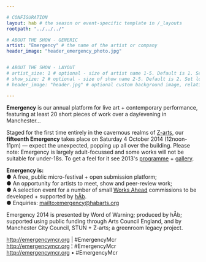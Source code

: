 ```yaml
---

# CONFIGURATION
layout: hab # the season or event-specific template in /_layouts
rootpath: "../../../"

# ABOUT THE SHOW - GENERIC
artist: "Emergency" # the name of the artist or company
header_image: "header_emergency_photo.jpg"   


# ABOUT THE SHOW - LAYOUT
# artist_size: 1 # optional - size of artist name 1-5. Default is 1. Set longer names to lower values
# show_size: 2 # optional - size of show name 2-5. Default is 2. Set longer names to lower values
# header_image: "header.jpg" # optional custom background image, relative to current page

---
```

**Emergency** is our annual platform for live art + contemporary performance, featuring at least 20 short pieces of work over a day/evening in Manchester… 
             
Staged for the first time entirely in the cavernous realms of [Z-arts](http://www.z-arts.org/about-us/getting-here), our **fifteenth Emergency** takes place on Saturday 4 October 2014 (12noon-11pm) — expect the unexpected, popping up all over the building. Please note: Emergency is largely adult-focussed and some works will not be suitable for under-18s. To get a feel for it see 2013's [programme](/archive/2013-emergency) + [gallery](/galleries/2013-emergency).        
      
**Emergency is:**    
● A free, public micro-festival + open submission platform;   
● An opportunity for artists to meet, show and peer-review work;      
● A selection event for a number of small [Works Ahead](/hab/worksahead) commissions to be developed + supported by [hÅb](/hab).            
● Enquiries: <mailto:emergency@habarts.org>        
        
Emergency 2014 is presented by Word of Warning; produced by hÅb; supported using public funding through Arts Council England, and by Manchester City Council, STUN + Z-arts; a greenroom legacy project.        
        
<http://emergencymcr.org> | #EmergencyMcr        
<http://emergencymcr.org> ¦ #EmergencyMcr       
<http://emergencymcr.org> • #EmergencyMcr      
